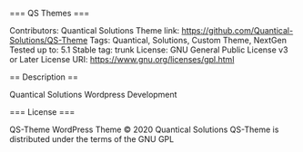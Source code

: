 === QS Themes ===

Contributors: Quantical Solutions
Theme link: https://github.com/Quantical-Solutions/QS-Theme
Tags: Quantical, Solutions, Custom Theme, NextGen
Tested up to: 5.1
Stable tag: trunk
License: GNU General Public License v3 or Later
License URI: https://www.gnu.org/licenses/gpl.html

== Description ==

Quantical Solutions Wordpress Development

=== License ===

QS-Theme WordPress Theme © 2020 Quantical Solutions
QS-Theme is distributed under the terms of the GNU GPL
